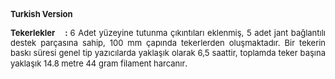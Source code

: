 <b><font size="2">Turkish Version</font></b><p align="justify"><font size="2">
<b>Tekerlekler&nbsp;&nbsp;&nbsp; : </b>6 Adet yüzeyine tutunma çıkıntıları 
eklenmiş, 5 adet jant bağlantılı destek parçasına sahip, 100 mm çapında 
tekerlerden oluşmaktadır. Bir tekerin baskı süresi genel tip yazıcılarda 
yaklaşık olarak 6,5 saattir, toplamda teker başına yaklaşık 14.8 metre 44 gram 
filament harcanır</font>.</p>
